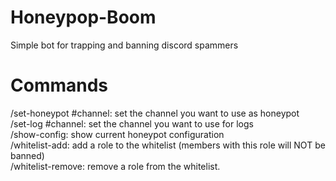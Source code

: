 # Honeypop-Boom
Simple bot for trapping and banning discord spammers

# Commands
/set-honeypot #channel: set the channel you want to use as honeypot  
/set-log #channel: set the channel you want to use for logs  
/show-config: show current honeypot configuration  
/whitelist-add: add a role to the whitelist (members with this role will NOT be banned)  
/whitelist-remove: remove a role from the whitelist.  
